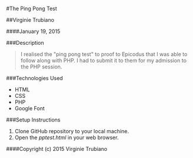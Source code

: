 #The Ping Pong Test

##Virginie Trubiano 

####January 19, 2015

###Description

>I realised the "ping pong test" to proof to Epicodus that I was able to follow along with PHP.
>I had to submit it to them for my admission to the PHP session.

###Technologies Used

* HTML
* CSS
* PHP
* Google Font

###Setup Instructions

1. Clone GitHub repository to your local machine.
1. Open the *pptest.html* in your web browser.

####Copyright (c) 2015 Virginie Trubiano
